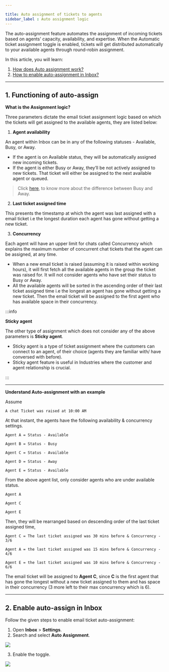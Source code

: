 ```yaml
---

title: Auto assignment of tickets to agents
sidebar_label : Auto assignment logic
---
```


  

The auto-assignment feature automates the assignment of incoming tickets based on agents' capacity, availability, and expertise.
When the Automatic ticket assignment toggle is enabled, tickets will get distributed automatically to your available agents through round-robin assignment.

In this article, you will learn:

1. [How does Auto assignment work?](#function)
2. [How to enable auto-assignment in Inbox?](#enable)



---

  

## <a name="function"></a> 1. Functioning of auto-assign


**What is the Assignment logic?**

  

Three parameters dictate the email ticket assignment logic based on which the tickets will get assigned to the available agents, they are listed below:

  

  

1.  **Agent availability**


An agent within Inbox can be in any of the following statuses - Available, Busy, or Away.  

- If the agent is on Available status, they will be automatically assigned new incoming tickets.
- If the agent is either Busy or Away, they’ll be not actively assigned to new tickets. That ticket will either be assigned to the next available agent or queued.

> Click [here](https://docs.yellow.ai/docs/platform_concepts/inbox#-4-default-agent-status), to know more about the difference between Busy and Away.

  

2.  **Last ticket assigned time**

  

This presents the timestamp at which the agent was last assigned with a email ticket i.e the longest duration each agent has gone without getting a new ticket.

  

3.  **Concurrency**

  

Each agent will have an upper limit for chats called Concurrency which explains the maximum number of concurrent chat tickets that the agent can be assigned, at any time.

  

- When a new email ticket is raised (assuming it is raised within working hours), it will first fetch all the available agents in the group the ticket was raised for. It will not consider agents who have set their status to Busy or Away.
- All the available agents will be sorted in the ascending order of their last ticket assigned time i.e the longest an agent has gone without getting a new ticket. Then the email ticket will be assigned to the first agent who has available space in their concurrency.

  

:::info

**Sticky agent**

  

The other type of assignment which does not consider any of the above parameters is **Sticky agent**.

- Sticky agent is a type of ticket assignment where the customers can connect to an agent, of their choice (agents they are familiar with/ have conversed with before).
- Sticky agent feature is useful in Industries where the customer and agent relationship is crucial.

:::

  

----

  

**Understand Auto-assignment with an example**

  
  

Assume

  

    A chat Ticket was raised at 10:00 AM

  

  

At that instant, the agents have the following availability & concurrency settings.

  

  

    Agent A = Status - Available

    Agent B = Status - Busy

    Agent C = Status - Available

    Agent D = Status - Away

    Agent E = Status - Available

  

  

From the above agent list, only consider agents who are under available status.

  

    Agent A

    Agent C

    Agent E

  

Then, they will be rearranged based on descending order of the last ticket assigned time,

  

    Agent C = The last ticket assigned was 30 mins before & Concurrency - 3/6

    Agent A = the last ticket assigned was 15 mins before & Concurrency - 4/6

    Agent E = the last ticket assigned was 10 mins before & Concurrency - 6/6

    
  

The email ticket will be assigned to **Agent C**, since **C** is the first agent that has gone the longest without a new ticket assigned to them and has space in their concurrency (3 more left to their max concurrency which is 6).

  

---

## <a name="enable"></a> 2. Enable auto-assign in  Inbox

  

Follow the given steps to enable email ticket auto-assignment:

  

1. Open **Inbox** > **Settings**.
2. Search and select **Auto Assignment**.

  

![](https://i.imgur.com/EAkPKUL.png)

  

3. Enable the toggle.

  

![](https://i.imgur.com/1StI1XM.png)